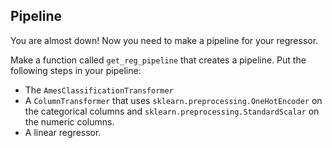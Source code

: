 ## Pipeline

You are almost down! Now you need to make a pipeline for your regressor. 


Make a function called `get_reg_pipeline` that creates a pipeline. Put the following steps in your pipeline:

- The ``AmesClassificationTransformer``
- A `ColumnTransformer` that uses `sklearn.preprocessing.OneHotEncoder` on the categorical columns and `sklearn.preprocessing.StandardScalar` on the numeric columns.
- A linear regressor.








